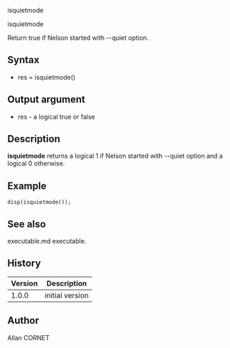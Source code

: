 



isquietmode


isquietmode

Return true if Nelson started with --quiet option.

## Syntax

- res = isquietmode()

## Output argument

 - res - a logical true or false

## Description


  <p><b>isquietmode</b> returns a logical 1 if Nelson started with --quiet option and a logical 0 otherwise.</p>


## Example

```Nelson
disp(isquietmode());
```

## See also

executable.md executable.
## History

|Version|Description|
|------|------|
|1.0.0|initial version|


## Author

Allan CORNET



